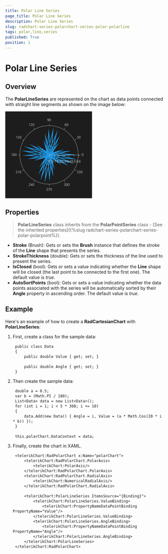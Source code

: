 ```yaml
---
title: Polar Line Series
page_title: Polar Line Series
description: Polar Line Series
slug: radchart-series-polarchart-series-polar-polarline
tags: polar,line,series
published: True
position: 1
---
```


# Polar Line Series



## Overview

The **PolarLineSeries** are represented on the chart as data points connected with straight line segments as shown on the image below:

![Polar Line Series Example](images/PolarLineSeriesExample.png)

## Properties

>**PolarLineSeries** class inherits from the **PolarPointSeries** class -
[See the inherited properties]({%slug radchart-series-polarchart-series-polar-polarpoint%}).

* **Stroke** (Brush): Gets or sets the **Brush** instance that defines the stroke of the **Line** shape that presents the series.
* **StrokeThickness** (double): Gets or sets the thickness of the line used to present the series.
* **IsClosed** (bool): Gets or sets a value indicating whether the **Line** shape will be closed (the last point to be connected to the first one). The default value is *true*.
* **AutoSortPoints** (bool): Gets or sets a value indicating whether the data points associated with the series will be automatically sorted by their **Angle** property in ascending order. The default value is *true*.

## Example

Here's an example of how to create a **RadCartesianChart** with **PolarLineSeries**:

1. First, create a class for the sample data:

		public class Data
		{
			public double Value { get; set; }
		
			public double Angle { get; set; }
		}

1. Then create the sample data:

		double a = 0.5;
		var b = (Math.PI / 180);
		List<Data> data = new List<Data>();
		for (int i = 1; i < 5 * 360; i += 10)
		{
			data.Add(new Data() { Angle = i, Value = (a * Math.Cos(20 * i * b)) });
		}
		
		this.polarChart.DataContext = data;

1. Finally, create the chart in XAML.

		<telerikChart:RadPolarChart x:Name="polarChart">
		    <telerikChart:RadPolarChart.PolarAxis>
		        <telerikChart:PolarAxis/>
		    </telerikChart:RadPolarChart.PolarAxis>
		    <telerikChart:RadPolarChart.RadialAxis>
		        <telerikChart:NumericalRadialAxis/>
		    </telerikChart:RadPolarChart.RadialAxis>
		
		    <telerikChart:PolarLineSeries ItemsSource="{Binding}">
		        <telerikChart:PolarLineSeries.ValueBinding>
		            <telerikChart:PropertyNameDataPointBinding PropertyName="Value"/>
		        </telerikChart:PolarLineSeries.ValueBinding>
		        <telerikChart:PolarLineSeries.AngleBinding>
		            <telerikChart:PropertyNameDataPointBinding PropertyName="Angle"/>
		        </telerikChart:PolarLineSeries.AngleBinding>
		    </telerikChart:PolarLineSeries>
		</telerikChart:RadPolarChart>